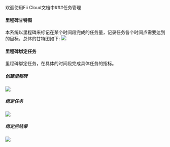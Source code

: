 欢迎使用Fii Cloud文档中###任务管理
#### 里程碑甘特图
本系统以里程碑来标记在某个时间段完成的任务量，记录任务各个时间点需要达到的目标，总体的甘特图如下:
![](http://10.167.6.103:4999/server/../Public/Uploads/2020-07-13/5f0bf8f88f5aa.PNG)
#### 里程碑绑定任务
里程碑绑定任务，在具体的时间段完成具体任务的指标。
##### 创建里程碑
![](http://10.167.6.103:4999/server/../Public/Uploads/2020-07-13/5f0bfa4bc4b20.PNG)
##### 绑定任务
![](http://10.167.6.103:4999/server/../Public/Uploads/2020-07-13/5f0bfb2127cc3.PNG)
##### 绑定后结果
![](http://10.167.6.103:4999/server/../Public/Uploads/2020-07-13/5f0bfb361a9b5.PNG)

